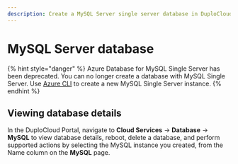 ```yaml
---
description: Create a MySQL Server single server database in DuploCloud
---
```


# MySQL Server database

{% hint style="danger" %}
Azure Database for MySQL Single Server has been deprecated. You can no longer create a database with MySQL Single Server. Use [Azure CLI](https://learn.microsoft.com/en-us/cli/azure/what-is-azure-cli) to create a new MySQL Single Server instance.
{% endhint %}

## Viewing database details

In the DuploCloud Portal, navigate to **Cloud Services** -> **Database** -> **MySQL** to view database details, reboot, delete a database, and perform supported actions by selecting the MySQL instance you created, from the Name column on the **MySQL** page.

